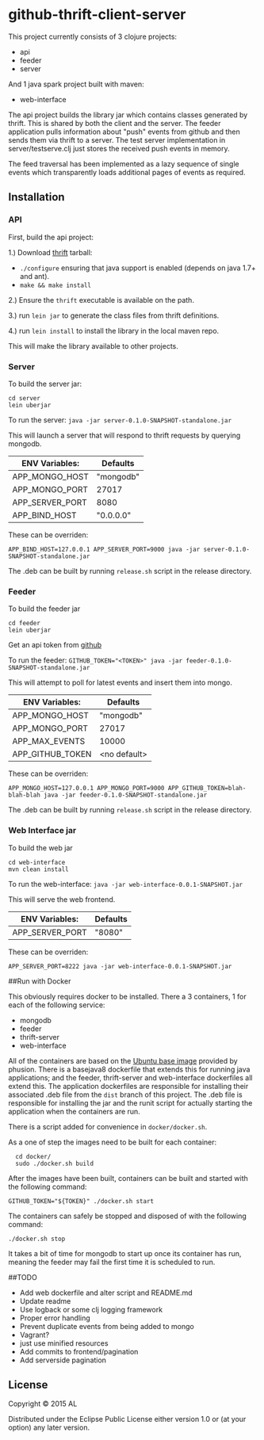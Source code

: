 # github-thrift-client-server

This project currently consists of 3 clojure projects:
 - api     
 - feeder
 - server

And 1 java spark project built with maven:
 - web-interface 

The api project builds the library jar which contains classes generated by thrift. This is shared by both the client and the server. The feeder application pulls information about "push" events from github and then sends them via thrift to a server. The test server implementation in server/testserve.clj just stores the received push events in memory.  

The feed traversal has been implemented as a lazy sequence of single events which transparently loads additional pages of events as required. 

## Installation

### API

First, build the api project:

1.) Download [thrift](http://thrift.apache.org/) tarball:
   * `./configure` ensuring that java support is enabled (depends on java 1.7+ and ant).
   * `make && make install`

2.) Ensure the `thrift` executable is available on the path.

3.) run `lein jar` to generate the class files from thrift definitions.

4.) run `lein install` to install the library in the local maven repo.

This will make the library available to other projects.

### Server

To build the server jar:

```
cd server
lein uberjar
```

To run the server: `java -jar server-0.1.0-SNAPSHOT-standalone.jar`

This will launch a server that will respond to thrift requests by querying mongodb.

|ENV Variables:    | Defaults  |
|------------------|-----------| 
| APP_MONGO_HOST   | "mongodb" |
| APP_MONGO_PORT   | 27017     |
| APP_SERVER_PORT  | 8080      |
| APP_BIND_HOST    | "0.0.0.0" |

These can be overriden:

`APP_BIND_HOST=127.0.0.1 APP_SERVER_PORT=9000 java -jar server-0.1.0-SNAPSHOT-standalone.jar`

The .deb can be built by running `release.sh` script in the release directory.

### Feeder

To build the feeder jar 

```
cd feeder
lein uberjar
```

Get an api token from [github](https://github.com/blog/1509-personal-api-tokens)

To run the feeder: `GITHUB_TOKEN="<TOKEN>" java -jar feeder-0.1.0-SNAPSHOT-standalone.jar`

This will attempt to poll for latest events and insert them into mongo.

|ENV Variables:    | Defaults           |
|------------------|--------------------| 
| APP_MONGO_HOST   | "mongodb"          |
| APP_MONGO_PORT   | 27017              |
| APP_MAX_EVENTS   | 10000              |
| APP_GITHUB_TOKEN | &lt;no default&gt; |

These can be overriden:

`APP_MONGO_HOST=127.0.0.1 APP_MONGO_PORT=9000 APP_GITHUB_TOKEN=blah-blah-blah java -jar feeder-0.1.0-SNAPSHOT-standalone.jar`

The .deb can be built by running `release.sh` script in the release directory.

### Web Interface jar

To build the web jar

```
cd web-interface
mvn clean install
```
To run the web-interface: `java -jar web-interface-0.0.1-SNAPSHOT.jar`

This will serve the web frontend.

|ENV Variables:    | Defaults           |
|------------------|--------------------|
| APP_SERVER_PORT   | "8080"            |

These can be overriden:

`APP_SERVER_PORT=8222 java -jar web-interface-0.0.1-SNAPSHOT.jar`

##Run with Docker

This obviously requires docker to be installed. There a 3 containers, 1 for each of the following service:
 * mongodb
 * feeder
 * thrift-server 
 * web-interface

All of the containers are based on the [Ubuntu base image](http://phusion.github.io/baseimage-docker/) provided by phusion.
There is a basejava8 dockerfile that extends this for running java applications; and the feeder, thrift-server and web-interface dockerfiles all extend this. 
The application dockerfiles are responsible for installing their associated .deb file from the `dist` branch of this project. The .deb file is responsible for installing the jar and the runit script for actually starting the application when the containers are run.

There is a script added for convenience in `docker/docker.sh`.

As a one of step the images need to be built for each container:
```
  cd docker/
  sudo ./docker.sh build
```

After the images have been built, containers can be built and started with the following command:
```  
GITHUB_TOKEN="${TOKEN}" ./docker.sh start
```

The containers can safely be stopped and disposed of with the following command:
```
./docker.sh stop
```

It takes a bit of time for mongodb to start up once its container has run, meaning the feeder may fail the first time it is scheduled to run.

##TODO
* Add web dockerfile and alter script and README.md
* Update readme
* Use logback or some clj logging framework 
* Proper error handling
* Prevent duplicate events from being added to mongo
* Vagrant?
* just use minified resources
* Add commits to frontend/pagination
* Add serverside pagination

## License

Copyright © 2015 AL

Distributed under the Eclipse Public License either version 1.0 or (at
your option) any later version.
